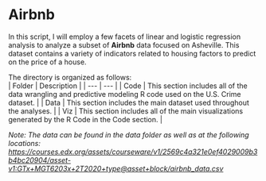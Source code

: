 # Airbnb
In this script, I will employ a few facets of linear and logistic regression analysis to analyze a subset of **Airbnb** data focused on Asheville. This dataset contains a variety of indicators related to housing factors to predict on the price of a house.  
 
The directory is organized as follows:  
| Folder | Description |
| --- | --- |
| Code | This section includes all of the data wrangling and predictive modeling R code used on the U.S. Crime dataset. |
| Data | This section includes the main dataset used throughout the analyses. |
| Viz | This section includes all of the main visualizations generated by the R Code in the Code section. |  


*Note: The data can be found in the data folder as well as at the following locations:*  
*https://courses.edx.org/assets/courseware/v1/2569c4a321e0ef4029009b3b4bc20904/asset-v1:GTx+MGT6203x+2T2020+type@asset+block/airbnb_data.csv*  